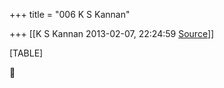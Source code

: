 +++
title = "006 K S Kannan"

+++
[[K S Kannan	2013-02-07, 22:24:59 [Source](https://groups.google.com/g/bvparishat/c/BX3RdRHC7f4)]]



[TABLE]



